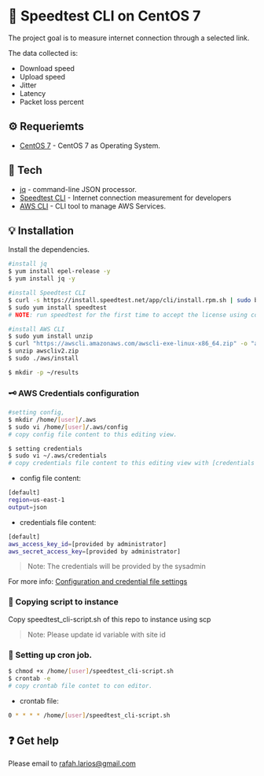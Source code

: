 :rocket: Speedtest CLI on CentOS 7
===================================================

The project goal is to measure internet connection through a selected link.

The data collected is:
- Download speed
- Upload speed
- Jitter
- Latency
- Packet loss percent


## :gear: Requeriemts
- [CentOS 7] - CentOS 7 as Operating System.


## :robot: Tech

- [jq] - command-line JSON processor.
- [Speedtest CLI] - Internet connection measurement for developers
- [AWS CLI] - CLI tool to manage AWS Services.


## :bulb: Installation

Install the dependencies.

```sh
#install jq
$ yum install epel-release -y
$ yum install jq -y

#install Speedtest CLI
$ curl -s https://install.speedtest.net/app/cli/install.rpm.sh | sudo bash
$ sudo yum install speedtest
# NOTE: run speedtest for the first time to accept the license using command 'speedtest'

#install AWS CLI
$ sudo yum install unzip
$ curl "https://awscli.amazonaws.com/awscli-exe-linux-x86_64.zip" -o "awscliv2.zip"
$ unzip awscliv2.zip
$ sudo ./aws/install

$ mkdir -p ~/results
```


### :old_key: AWS Credentials configuration
```sh
#setting config,
$ mkdir /home/[user]/.aws
$ sudo vi /home/[user]/.aws/config 
# copy config file content to this editing view.

$ setting credentials
$ sudo vi ~/.aws/credentials
# copy credentials file content to this editing view with [credentials provided]
```

- config file content: 
 ```sh 
[default]
region=us-east-1
output=json
```

- credentials file content: 
 ```sh 
[default]
aws_access_key_id=[provided by administrator]
aws_secret_access_key=[provided by administrator]
```

> Note: The credentials will be provided by the sysadmin

For more info: [Configuration and credential file settings]

### :paperclip: Copying script to instance
Copy speedtest_cli-script.sh of this repo to instance using scp 

> Note: Please update id variable with site id


### :runner: Setting up cron job.
 ```sh 
$ chmod +x /home/[user]/speedtest_cli-script.sh 
$ crontab -e
# copy crontab file contet to con editor.
```

- crontab file: 
 ```sh 
0 * * * * /home/[user]/speedtest_cli-script.sh
```


##  :question: Get help
Please email to [rafah.larios@gmail.com](rafah.larios@gmail.com)




[//]: # (These are reference links used in the body of this note and get stripped out when the markdown processor does its job. There is no need to format nicely because it shouldn't be seen. Thanks SO - http://stackoverflow.com/questions/4823468/store-comments-in-markdown-syntax)
    
   [Speedtest CLI]: <https://www.speedtest.net/apps/cli>
   [jq]: <https://stedolan.github.io/jq/>
   [CentOS 7]: <https://www.centos.org/download/>
   [AWS CLI]: <https://aws.amazon.com/cli/>
   [Configuration and credential file settings]: <https://docs.aws.amazon.com/cli/latest/userguide/cli-configure-files.html>
   
   
